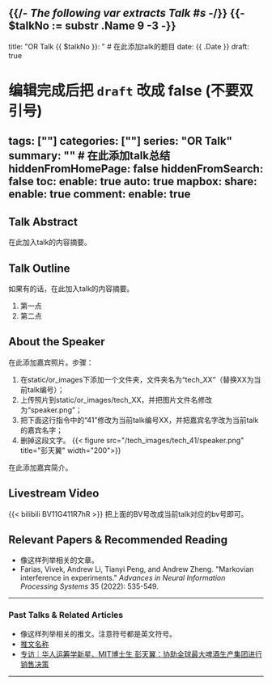 {{/*- The following var extracts Talk #s -*/}}
{{- $talkNo := substr .Name 9 -3 -}}
---
title: "OR Talk {{ $talkNo }}: " # 在此添加talk的题目
date: {{ .Date }}
draft: true
# 编辑完成后把 `draft` 改成 false (不要双引号)
tags: [""]
categories: [""]
series: "OR Talk"
summary: "" # 在此添加talk总结
hiddenFromHomePage: false
hiddenFromSearch: false
toc:
  enable: true
  auto: true
mapbox:
share:
  enable: true
comment:
  enable: true
---
 

## Talk Abstract
在此加入talk的内容摘要。


## Talk Outline
如果有的话，在此加入talk的内容摘要。
1. 第一点
2. 第二点


## About the Speaker
在此添加嘉宾照片。步骤：
1. 在static/or_images下添加一个文件夹，文件夹名为“tech_XX”（替换XX为当前talk编号）；
2. 上传照片到static/or_images/tech_XX，并把图片文件名修改为“speaker.png”；
3. 把下面这行指令中的“41”修改为当前talk编号XX，并把嘉宾名字改为当前talk的嘉宾名字；
4. 删掉这段文字。
{{< figure src="/tech_images/tech_41/speaker.png" title="彭天翼" width="200">}}

在此添加嘉宾简介。


## Livestream Video
{{< bilibili BV11G411R7hR >}}
把上面的BV号改成当前talk对应的bv号即可。


## Relevant Papers & Recommended Reading
- 像这样列举相关的文章。
- Farias, Vivek, Andrew Li, Tianyi Peng, and Andrew Zheng. "Markovian interference in experiments." *Advances in Neural Information Processing Systems* 35 (2022): 535-549.

---

### Past Talks & Related Articles
- 像这样列举相关的推文。注意符号都是英文符号。
- [推文名称](推文链接)
- [专访｜华人运筹学新星、MIT博士生 彭天翼：协助全球最大啤酒生产集团进行销售决策](https://mp.weixin.qq.com/s/GSfAatYmLMcVna1Q12exHA)
---